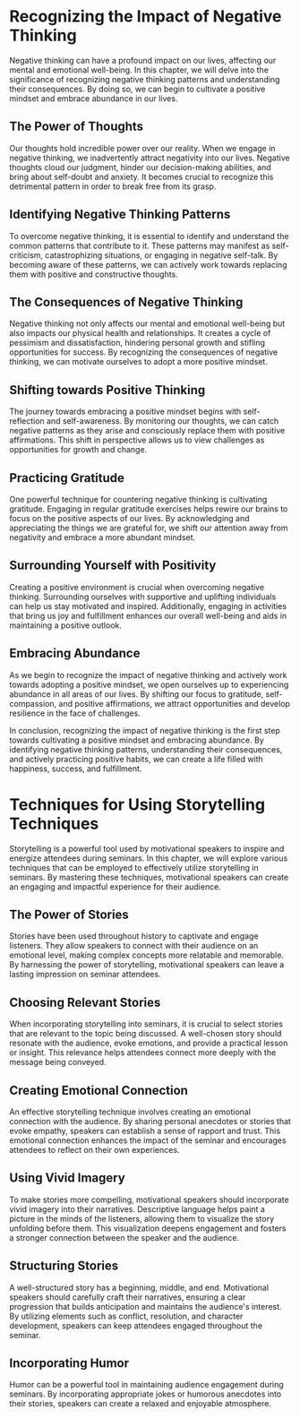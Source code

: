Recognizing the Impact of Negative Thinking
====================================================

Negative thinking can have a profound impact on our lives, affecting our mental and emotional well-being. In this chapter, we will delve into the significance of recognizing negative thinking patterns and understanding their consequences. By doing so, we can begin to cultivate a positive mindset and embrace abundance in our lives.

The Power of Thoughts
---------------------

Our thoughts hold incredible power over our reality. When we engage in negative thinking, we inadvertently attract negativity into our lives. Negative thoughts cloud our judgment, hinder our decision-making abilities, and bring about self-doubt and anxiety. It becomes crucial to recognize this detrimental pattern in order to break free from its grasp.

Identifying Negative Thinking Patterns
--------------------------------------

To overcome negative thinking, it is essential to identify and understand the common patterns that contribute to it. These patterns may manifest as self-criticism, catastrophizing situations, or engaging in negative self-talk. By becoming aware of these patterns, we can actively work towards replacing them with positive and constructive thoughts.

The Consequences of Negative Thinking
-------------------------------------

Negative thinking not only affects our mental and emotional well-being but also impacts our physical health and relationships. It creates a cycle of pessimism and dissatisfaction, hindering personal growth and stifling opportunities for success. By recognizing the consequences of negative thinking, we can motivate ourselves to adopt a more positive mindset.

Shifting towards Positive Thinking
----------------------------------

The journey towards embracing a positive mindset begins with self-reflection and self-awareness. By monitoring our thoughts, we can catch negative patterns as they arise and consciously replace them with positive affirmations. This shift in perspective allows us to view challenges as opportunities for growth and change.

Practicing Gratitude
--------------------

One powerful technique for countering negative thinking is cultivating gratitude. Engaging in regular gratitude exercises helps rewire our brains to focus on the positive aspects of our lives. By acknowledging and appreciating the things we are grateful for, we shift our attention away from negativity and embrace a more abundant mindset.

Surrounding Yourself with Positivity
------------------------------------

Creating a positive environment is crucial when overcoming negative thinking. Surrounding ourselves with supportive and uplifting individuals can help us stay motivated and inspired. Additionally, engaging in activities that bring us joy and fulfillment enhances our overall well-being and aids in maintaining a positive outlook.

Embracing Abundance
-------------------

As we begin to recognize the impact of negative thinking and actively work towards adopting a positive mindset, we open ourselves up to experiencing abundance in all areas of our lives. By shifting our focus to gratitude, self-compassion, and positive affirmations, we attract opportunities and develop resilience in the face of challenges.

In conclusion, recognizing the impact of negative thinking is the first step towards cultivating a positive mindset and embracing abundance. By identifying negative thinking patterns, understanding their consequences, and actively practicing positive habits, we can create a life filled with happiness, success, and fulfillment.

Techniques for Using Storytelling Techniques
=====================================================

Storytelling is a powerful tool used by motivational speakers to inspire and energize attendees during seminars. In this chapter, we will explore various techniques that can be employed to effectively utilize storytelling in seminars. By mastering these techniques, motivational speakers can create an engaging and impactful experience for their audience.

The Power of Stories
--------------------

Stories have been used throughout history to captivate and engage listeners. They allow speakers to connect with their audience on an emotional level, making complex concepts more relatable and memorable. By harnessing the power of storytelling, motivational speakers can leave a lasting impression on seminar attendees.

Choosing Relevant Stories
-------------------------

When incorporating storytelling into seminars, it is crucial to select stories that are relevant to the topic being discussed. A well-chosen story should resonate with the audience, evoke emotions, and provide a practical lesson or insight. This relevance helps attendees connect more deeply with the message being conveyed.

Creating Emotional Connection
-----------------------------

An effective storytelling technique involves creating an emotional connection with the audience. By sharing personal anecdotes or stories that evoke empathy, speakers can establish a sense of rapport and trust. This emotional connection enhances the impact of the seminar and encourages attendees to reflect on their own experiences.

Using Vivid Imagery
-------------------

To make stories more compelling, motivational speakers should incorporate vivid imagery into their narratives. Descriptive language helps paint a picture in the minds of the listeners, allowing them to visualize the story unfolding before them. This visualization deepens engagement and fosters a stronger connection between the speaker and the audience.

Structuring Stories
-------------------

A well-structured story has a beginning, middle, and end. Motivational speakers should carefully craft their narratives, ensuring a clear progression that builds anticipation and maintains the audience's interest. By utilizing elements such as conflict, resolution, and character development, speakers can keep attendees engaged throughout the seminar.

Incorporating Humor
-------------------

Humor can be a powerful tool in maintaining audience engagement during seminars. By incorporating appropriate jokes or humorous anecdotes into their stories, speakers can create a relaxed and enjoyable atmosphere.
